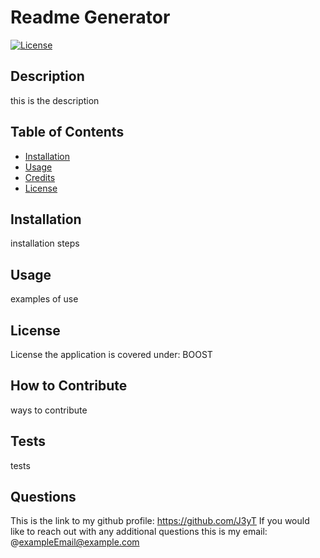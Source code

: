 # Readme Generator

[![License](https://img.shields.io/badge/License-Boost_1.0-lightblue.svg)](https://www.boost.org/LICENSE_1_0.txt)

## Description
this is the description

## Table of Contents

- [Installation](#installation)
- [Usage](#usage)
- [Credits](#credits)
- [License](#license)

## Installation
installation steps

## Usage
examples of use
 
## License
License the application is covered under: BOOST

## How to Contribute
ways to contribute

## Tests
tests
 
## Questions
This is the link to my github profile: https://github.com/J3yT
If you would like to reach out with any additional questions this is my email: @exampleEmail@example.com
